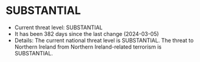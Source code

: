 
<!-- threat_marker starts -->
<h1>SUBSTANTIAL</h1>
<div class="SUBSTANTIAL">

- Current threat level: SUBSTANTIAL
- It has been 382 days since the last change (2024-03-05)
- Details: The current national threat level is SUBSTANTIAL. The threat to Northern Ireland from Northern Ireland-related terrorism is SUBSTANTIAL.
</div>

<!-- threat_marker ends -->
